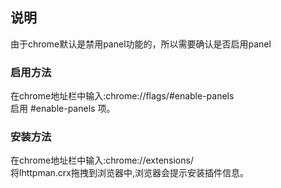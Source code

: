 ##  说明
由于chrome默认是禁用panel功能的，所以需要确认是否启用panel  
### 启用方法  
在chrome地址栏中输入:chrome://flags/#enable-panels    
启用 #enable-panels 项。
### 安装方法  
在chrome地址栏中输入:chrome://extensions/  
将lhttpman.crx拖拽到浏览器中,浏览器会提示安装插件信息。
